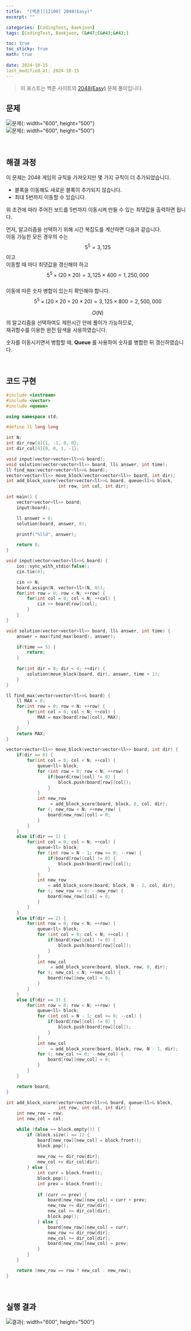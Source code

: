 ```yaml
---
title:  "[백준][12100] 2048(Easy)"
excerpt: ""

categories: [CodingTest, Baekjoon]
tags: [CodingTest, Baekjoon, C&#47;C&#43;&#43;]

toc: true
toc_sticky: true
math: true
 
date: 2024-10-15
last_modified_at: 2024-10-15
---
```


> 이 포스트는 백준 사이트의 [2048(Easy)](https://www.acmicpc.net/problem/12100) 문제 풀이입니다.  

## 문제

![문제](/assets/img/Boj/2048_문제_02.png){: width="600", height="500"}  
![문제](/assets/img/Boj/2048_문제.png){: width="600", height="500"}  

<br/>

## 해결 과정

이 문제는 2048 게임의 규칙을 가져오지만 몇 가지 규칙이 더 추가되었습니다.  

* 블록을 이동해도 새로운 블록이 추가되지 않습니다.  
* 최대 5번까지 이동할 수 있습니다.  

위 조건에 따라 주어진 보드를 5번까지 이동시켜 만들 수 있는 최댓값을 출력하면 됩니다.  

먼저, 알고리즘을 선택하기 위해 시간 복잡도를 계산하면 다음과 같습니다.  
이동 가능한 모든 경우의 수는 $$5^5 = 3,125$$ 이고  
이동할 때 마다 최댓값을 갱신해야 하고 $$5^5 \times (20 \times 20) = 3,125 \times 400 = 1,250,000$$  
이동에 따른 숫자 병합이 있는지 확인해야 합니다. $$5^5 \times (20 \times 20 + 20 \times 20) = 3,125 \times 800 = 2,500,000$$  

$$O(N)$$ 의 알고리즘을 선택하여도 제한시간 안에 풀이가 가능하므로,  
재귀함수를 이용한 완전 탐색을 사용하였습니다.  

숫자를 이동시키면서 병합할 때, **Queue** 를 사용하여 숫자를 병합한 뒤 갱신하였습니다.  

<br/>

## 코드 구현

```c++
#include <iostream>
#include <vector>
#include <queue>

using namespace std;

#define ll long long

int N;
int dir_row[4]{1, -1, 0, 0};
int dir_col[4]{0, 0, 1, -1};

void input(vector<vector<ll>>& board);
void solution(vector<vector<ll>> board, ll& answer, int time);
ll find_max(vector<vector<ll>>& board);
vector<vector<ll>> move_block(vector<vector<ll>> board, int dir);
int add_block_score(vector<vector<ll>>& board, queue<ll>& block, 
                    int row, int col, int dir);

int main() {
	vector<vector<ll>> board;
	input(board);

	ll answer = 0;
	solution(board, answer, 0);

	printf("%lld", answer);

	return 0;
}

void input(vector<vector<ll>>& board) {
	ios::sync_with_stdio(false);
	cin.tie(0);

	cin >> N;
	board.assign(N, vector<ll>(N, 0));
	for(int row = 0; row < N; ++row) {
		for(int col = 0; col < N; ++col) {
			cin >> board[row][col];
		}
	}
}

void solution(vector<vector<ll>> board, ll& answer, int time) {
	answer = max(find_max(board), answer);

	if(time == 5) {
		return;
	}
	
	for(int dir = 0; dir < 4; ++dir) {
		solution(move_block(board, dir), answer, time + 1);
	}
}

ll find_max(vector<vector<ll>>& board) {
	ll MAX = 0;
	for(int row = 0; row < N; ++row) {
		for(int col = 0; col < N; ++col) {
			MAX = max(board[row][col], MAX);
		}
	}
	return MAX;
}

vector<vector<ll>> move_block(vector<vector<ll>> board, int dir) {
	if(dir == 0) {
		for(int col = 0; col < N; ++col) {
			queue<ll> block;
			for (int row = 0; row < N; ++row) {
				if(board[row][col] != 0) {
					block.push(board[row][col]);
				}
			}
			int new_row
                 = add_block_score(board, block, 0, col, dir);
			for (; new_row < N; ++new_row) {
				board[new_row][col] = 0;
			}
		}
	} 
	else if(dir == 1) {
		for(int col = 0; col < N; ++col) {
			queue<ll> block;
			for (int row = N - 1; row >= 0; --row) {
				if(board[row][col] != 0) {
					block.push(board[row][col]);
				}
			}
			int new_row 
                = add_block_score(board, block, N - 1, col, dir);
			for (; new_row >= 0; --new_row) {
				board[new_row][col] = 0;
			}
		}
	}
	else if(dir == 2) {
		for(int row = 0; row < N; ++row) {
			queue<ll> block;
			for (int col = 0; col < N; ++col) {
				if(board[row][col] != 0) {
					block.push(board[row][col]);
				}
			}
			int new_col
                 = add_block_score(board, block, row, 0, dir);
			for (; new_col < N; ++new_col) {
				board[row][new_col] = 0;
			}
		}
	} 
	else if(dir == 3) {
		for(int row = 0; row < N; ++row) {
			queue<ll> block;
			for (int col = N - 1; col >= 0; --col) {
				if(board[row][col] != 0) {
					block.push(board[row][col]);
				}
			}
			int new_col
                 = add_block_score(board, block, row, N - 1, dir);
			for (; new_col >= 0; --new_col) {
				board[row][new_col] = 0;
			}
		}
	}

	return board;
}

int add_block_score(vector<vector<ll>>& board, queue<ll>& block, 
                    int row, int col, int dir) {
	int new_row = row;
	int new_col = col;

	while (false == block.empty()) {
		if (block.size() == 1) {
			board[new_row][new_col] = block.front();
			block.pop();
			
			new_row += dir_row[dir];
			new_col += dir_col[dir];
		} else {
			int curr = block.front();
			block.pop();
			int prev = block.front();
			
			if (curr == prev) {
				board[new_row][new_col] = curr + prev;
				new_row += dir_row[dir];
				new_col += dir_col[dir];
				block.pop();
			} else {
				board[new_row][new_col] = curr;
				new_row += dir_row[dir];
				new_col += dir_col[dir];
				board[new_row][new_col] = prev;
			}
		}
	}

	return (new_row == row ? new_col : new_row);
}
```

<br/>

## 실행 결과

![결과](/assets/img/Boj/2048_결과.png){: width="600", height="500"}  